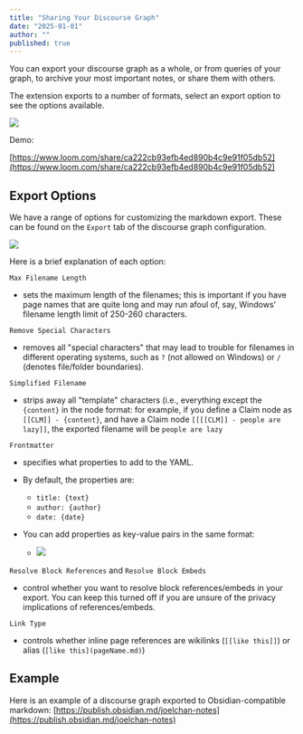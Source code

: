```yaml
---
title: "Sharing Your Discourse Graph"
date: "2025-01-01"
author: ""
published: true
---
```


You can export your discourse graph as a whole, or from queries of your graph, to archive your most important notes, or share them with others.

The extension exports to a number of formats, select an export option to see the options available.

![](/docs/roam/command-palette-export.png)

Demo:

[https://www.loom.com/share/ca222cb93efb4ed890b4c9e91f05db52](https://www.loom.com/share/ca222cb93efb4ed890b4c9e91f05db52)

## Export Options

We have a range of options for customizing the markdown export. These can be found on the `Export` tab of the discourse graph configuration.

![](/docs/roam/settings-export.png)

Here is a brief explanation of each option:

`Max Filename Length`

- sets the maximum length of the filenames; this is important if you have page names that are quite long and may run afoul of, say, Windows' filename length limit of 250-260 characters.

`Remove Special Characters`

- removes all "special characters" that may lead to trouble for filenames in different operating systems, such as `?` (not allowed on Windows) or `/` (denotes file/folder boundaries).

`Simplified Filename`

- strips away all "template" characters (i.e., everything except the `{content}` in the node format: for example, if you define a Claim node as `[[CLM]] - {content}`, and have a Claim node `[[[[CLM]] - people are lazy]]`, the exported filename will be `people are lazy`

`Frontmatter`

- specifies what properties to add to the YAML.

- By default, the properties are:

  - `title: {text}`
  - `author: {author}`
  - `date: {date}`

- You can add properties as key-value pairs in the same format:

  - ![](/docs/roam/settings-export-frontmatter.png)

`Resolve Block References` and `Resolve Block Embeds`

- control whether you want to resolve block references/embeds in your export. You can keep this turned off if you are unsure of the privacy implications of references/embeds.

`Link Type`

- controls whether inline page references are wikilinks (`[[like this]]`) or alias (`[like this](pageName.md)`)

## Example

Here is an example of a discourse graph exported to Obsidian-compatible markdown: [https://publish.obsidian.md/joelchan-notes](https://publish.obsidian.md/joelchan-notes)
